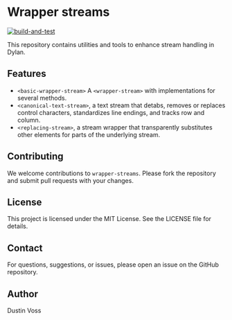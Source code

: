 # Wrapper streams

[![build-and-test](https://github.com/dylan-lang/wrapper-streams/actions/workflows/build-and-test.yml/badge.svg)](https://github.com/dylan-lang/wrapper-streams/actions/workflows/build-and-test.yml)

This repository contains utilities and tools to enhance stream
handling in Dylan.

## Features

- `<basic-wrapper-stream>` A `<wrapper-stream>` with implementations
  for several methods.
- `<canonical-text-stream>`, a text stream that detabs, removes or
  replaces control characters, standardizes line endings, and tracks
  row and column.
- `<replacing-stream>`, a stream wrapper that transparently
  substitutes other elements for parts of the underlying stream.

## Contributing

We welcome contributions to `wrapper-streams`. Please fork the
repository and submit pull requests with your changes.

## License

This project is licensed under the MIT License. See the LICENSE file
for details.

## Contact

For questions, suggestions, or issues, please open an issue on the
GitHub repository.

## Author

Dustin Voss